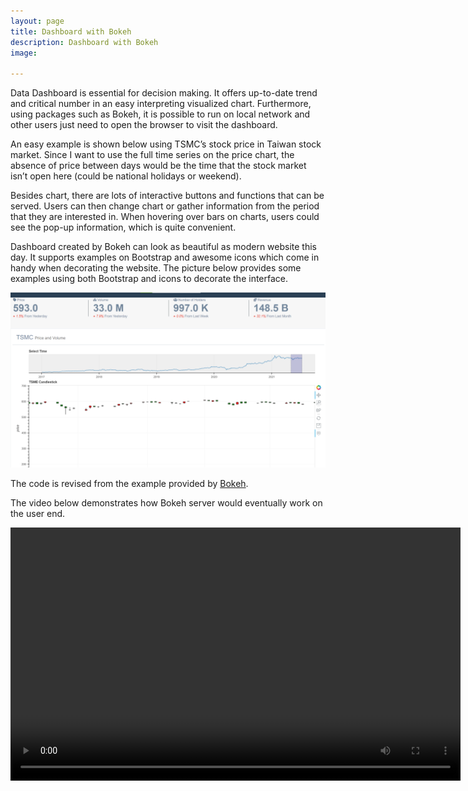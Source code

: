 ```yaml
---
layout: page
title: Dashboard with Bokeh
description: Dashboard with Bokeh
image: 

---
```




Data Dashboard is essential for decision making. It offers up-to-date trend and critical number in an easy interpreting visualized chart. Furthermore, using packages such as Bokeh, it is possible to run on local network and other users just need to open the browser to visit the dashboard. 

 

An easy example is shown below using TSMC’s stock price in Taiwan stock market. Since I want to use the full time series on the price chart, the absence of price between days would be the time that the stock market isn’t open here (could be national holidays or weekend).

 

Besides chart, there are lots of interactive buttons and functions that can be served. Users can then change chart or gather information from the period that they are interested in. When hovering over bars on charts, users could see the pop-up information, which is quite convenient.

 

Dashboard created by Bokeh can look as beautiful as modern website this day. It supports examples on Bootstrap and awesome icons which come in handy when decorating the website. The picture below provides some examples using both Bootstrap and icons to decorate the interface.

![designed interface](assets/images/2021-10-17_Dashboard.png)

The code is revised from the example provided by [Bokeh](https://github.com/bokeh/bokeh/tree/branch-3.0/examples/app/dash).



The video below demonstrates how Bokeh server would eventually work on the user end.

<center>
<video width="720" height="405" controls>
  <source src="assets/images/2021-10-17_Dashboard.mp4" type="video/mp4">
</video>
</center>
